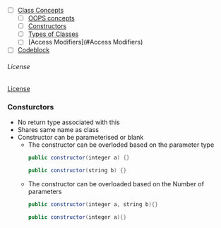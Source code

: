 - [ ] [Class Concepts](#Class)
    * [ ] [OOPS concepts](#OOPsConcept)
    * [ ] [Constructors](#Consturctors)
    * [ ] [Types of Classes](#ClassTypes)
    * [ ] [Access Modifiers](#Access Modifiers)
- [ ] [Codeblock](#codeblock)

###### License
[License](https://raw.githubusercontent.com/dragonwarrior87/MyNotes/gh-pages/LICENSE)

### Consturctors
* No return type associated with this
* Shares same name as class
* Constructor can be parameterised or blank
	+ The constructor can be overloded based on the parameter type
		```java
		public constructor(integer a) {}

		public constructor(string b) {}
		```
	+ The constructor can be overloaded based on the Number of parameters
		```java
		public constructor(integer a, string b){}
		
		public constructor(integer a){}
		```
		
		
